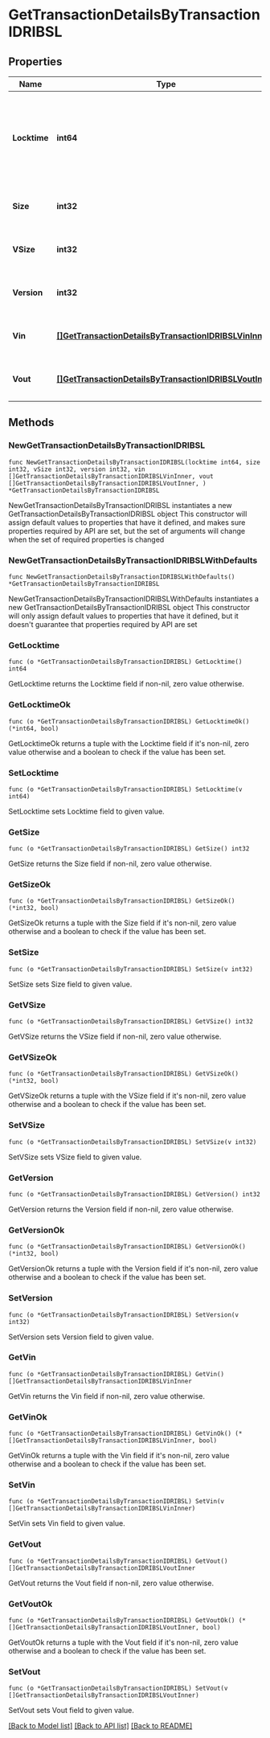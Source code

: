 # GetTransactionDetailsByTransactionIDRIBSL

## Properties

Name | Type | Description | Notes
------------ | ------------- | ------------- | -------------
**Locktime** | **int64** | Represents the time at which a particular transaction can be added to the blockchain. | 
**Size** | **int32** | Represents the total size of this transaction. | 
**VSize** | **int32** | Represents the virtual size of this transaction. | 
**Version** | **int32** | Represents transaction version number. | 
**Vin** | [**[]GetTransactionDetailsByTransactionIDRIBSLVinInner**](GetTransactionDetailsByTransactionIDRIBSLVinInner.md) | Represents the transaction inputs. | 
**Vout** | [**[]GetTransactionDetailsByTransactionIDRIBSLVoutInner**](GetTransactionDetailsByTransactionIDRIBSLVoutInner.md) | Represents the transaction outputs. | 

## Methods

### NewGetTransactionDetailsByTransactionIDRIBSL

`func NewGetTransactionDetailsByTransactionIDRIBSL(locktime int64, size int32, vSize int32, version int32, vin []GetTransactionDetailsByTransactionIDRIBSLVinInner, vout []GetTransactionDetailsByTransactionIDRIBSLVoutInner, ) *GetTransactionDetailsByTransactionIDRIBSL`

NewGetTransactionDetailsByTransactionIDRIBSL instantiates a new GetTransactionDetailsByTransactionIDRIBSL object
This constructor will assign default values to properties that have it defined,
and makes sure properties required by API are set, but the set of arguments
will change when the set of required properties is changed

### NewGetTransactionDetailsByTransactionIDRIBSLWithDefaults

`func NewGetTransactionDetailsByTransactionIDRIBSLWithDefaults() *GetTransactionDetailsByTransactionIDRIBSL`

NewGetTransactionDetailsByTransactionIDRIBSLWithDefaults instantiates a new GetTransactionDetailsByTransactionIDRIBSL object
This constructor will only assign default values to properties that have it defined,
but it doesn't guarantee that properties required by API are set

### GetLocktime

`func (o *GetTransactionDetailsByTransactionIDRIBSL) GetLocktime() int64`

GetLocktime returns the Locktime field if non-nil, zero value otherwise.

### GetLocktimeOk

`func (o *GetTransactionDetailsByTransactionIDRIBSL) GetLocktimeOk() (*int64, bool)`

GetLocktimeOk returns a tuple with the Locktime field if it's non-nil, zero value otherwise
and a boolean to check if the value has been set.

### SetLocktime

`func (o *GetTransactionDetailsByTransactionIDRIBSL) SetLocktime(v int64)`

SetLocktime sets Locktime field to given value.


### GetSize

`func (o *GetTransactionDetailsByTransactionIDRIBSL) GetSize() int32`

GetSize returns the Size field if non-nil, zero value otherwise.

### GetSizeOk

`func (o *GetTransactionDetailsByTransactionIDRIBSL) GetSizeOk() (*int32, bool)`

GetSizeOk returns a tuple with the Size field if it's non-nil, zero value otherwise
and a boolean to check if the value has been set.

### SetSize

`func (o *GetTransactionDetailsByTransactionIDRIBSL) SetSize(v int32)`

SetSize sets Size field to given value.


### GetVSize

`func (o *GetTransactionDetailsByTransactionIDRIBSL) GetVSize() int32`

GetVSize returns the VSize field if non-nil, zero value otherwise.

### GetVSizeOk

`func (o *GetTransactionDetailsByTransactionIDRIBSL) GetVSizeOk() (*int32, bool)`

GetVSizeOk returns a tuple with the VSize field if it's non-nil, zero value otherwise
and a boolean to check if the value has been set.

### SetVSize

`func (o *GetTransactionDetailsByTransactionIDRIBSL) SetVSize(v int32)`

SetVSize sets VSize field to given value.


### GetVersion

`func (o *GetTransactionDetailsByTransactionIDRIBSL) GetVersion() int32`

GetVersion returns the Version field if non-nil, zero value otherwise.

### GetVersionOk

`func (o *GetTransactionDetailsByTransactionIDRIBSL) GetVersionOk() (*int32, bool)`

GetVersionOk returns a tuple with the Version field if it's non-nil, zero value otherwise
and a boolean to check if the value has been set.

### SetVersion

`func (o *GetTransactionDetailsByTransactionIDRIBSL) SetVersion(v int32)`

SetVersion sets Version field to given value.


### GetVin

`func (o *GetTransactionDetailsByTransactionIDRIBSL) GetVin() []GetTransactionDetailsByTransactionIDRIBSLVinInner`

GetVin returns the Vin field if non-nil, zero value otherwise.

### GetVinOk

`func (o *GetTransactionDetailsByTransactionIDRIBSL) GetVinOk() (*[]GetTransactionDetailsByTransactionIDRIBSLVinInner, bool)`

GetVinOk returns a tuple with the Vin field if it's non-nil, zero value otherwise
and a boolean to check if the value has been set.

### SetVin

`func (o *GetTransactionDetailsByTransactionIDRIBSL) SetVin(v []GetTransactionDetailsByTransactionIDRIBSLVinInner)`

SetVin sets Vin field to given value.


### GetVout

`func (o *GetTransactionDetailsByTransactionIDRIBSL) GetVout() []GetTransactionDetailsByTransactionIDRIBSLVoutInner`

GetVout returns the Vout field if non-nil, zero value otherwise.

### GetVoutOk

`func (o *GetTransactionDetailsByTransactionIDRIBSL) GetVoutOk() (*[]GetTransactionDetailsByTransactionIDRIBSLVoutInner, bool)`

GetVoutOk returns a tuple with the Vout field if it's non-nil, zero value otherwise
and a boolean to check if the value has been set.

### SetVout

`func (o *GetTransactionDetailsByTransactionIDRIBSL) SetVout(v []GetTransactionDetailsByTransactionIDRIBSLVoutInner)`

SetVout sets Vout field to given value.



[[Back to Model list]](../README.md#documentation-for-models) [[Back to API list]](../README.md#documentation-for-api-endpoints) [[Back to README]](../README.md)


